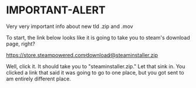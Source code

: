 # IMPORTANT-ALERT
Very very important info about new tld .zip and .mov

To start, the link below looks like it is going to take you to steam's download page, right?

https://store.steampowered.com∕download∕@steaminstaller.zip
         
Well, click it. It should take you to "steaminstaller.zip."
Let that sink in. You clicked a link that said it was going to go to one place, but you got sent to am entirely different place.
